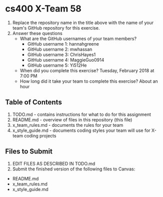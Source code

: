 # cs400 X-Team 58

1. Replace the repository name in the title above with the name of your team's GitHub repository for this exercise.
2. Answer these questions
   * What are the GitHub usernames of your team members?
       * GitHub username 1: hannahgreene
       * GitHub username 2: mwhassan
       * GitHub username 3: ChrisHayes1
       * GitHub username 4: MaggieGuo0914
       * GitHub username 5: Yi512He
   * When did you complete this exercise? 
   Tuesday, February 2018 at 7:00 PM
   * How long did it take your team to complete this exercise?
   About an hour

## Table of Contents

1. TODO.md - contains instructions for what to do for this assignment
2. README.md - overview of files in this repository (this file)
3. x_team_rules.md - documents the rules for your team
4. x_style_guide.md - documents coding styles your team will use for X-team coding projects

## Files to Submit

1. EDIT FILES AS DESCRIBED IN TODO.md
2. Submit the finished version of the following files to Canvas:

* README.md
* x_team_rules.md
* x_style_guide.md
